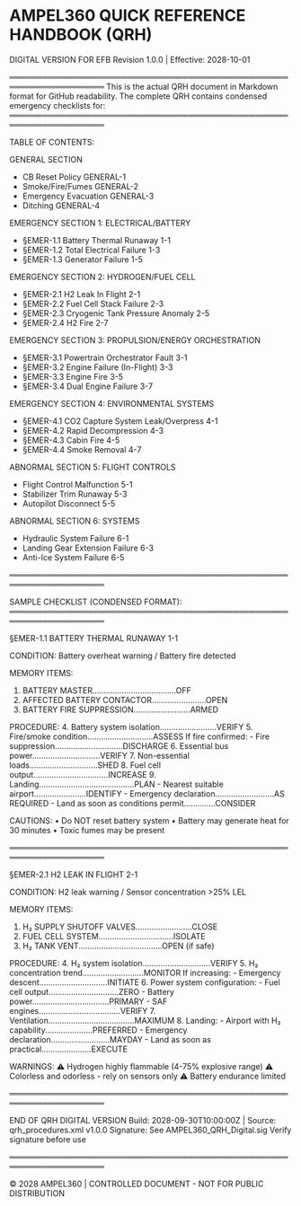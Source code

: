 AMPEL360 QUICK REFERENCE HANDBOOK (QRH)
========================================

DIGITAL VERSION FOR EFB
Revision 1.0.0 | Effective: 2028-10-01

═══════════════════════════════════════════════════════════════════
This is the actual QRH document in Markdown format for GitHub readability.
The complete QRH contains condensed emergency checklists for:
═══════════════════════════════════════════════════════════════════

TABLE OF CONTENTS:

GENERAL SECTION
  - CB Reset Policy                                    GENERAL-1
  - Smoke/Fire/Fumes                                   GENERAL-2
  - Emergency Evacuation                               GENERAL-3
  - Ditching                                           GENERAL-4

EMERGENCY SECTION 1: ELECTRICAL/BATTERY
  - §EMER-1.1  Battery Thermal Runaway                 1-1
  - §EMER-1.2  Total Electrical Failure                1-3
  - §EMER-1.3  Generator Failure                       1-5

EMERGENCY SECTION 2: HYDROGEN/FUEL CELL
  - §EMER-2.1  H2 Leak In Flight                       2-1
  - §EMER-2.2  Fuel Cell Stack Failure                 2-3
  - §EMER-2.3  Cryogenic Tank Pressure Anomaly         2-5
  - §EMER-2.4  H2 Fire                                 2-7

EMERGENCY SECTION 3: PROPULSION/ENERGY ORCHESTRATION
  - §EMER-3.1  Powertrain Orchestrator Fault           3-1
  - §EMER-3.2  Engine Failure (In-Flight)              3-3
  - §EMER-3.3  Engine Fire                             3-5
  - §EMER-3.4  Dual Engine Failure                     3-7

EMERGENCY SECTION 4: ENVIRONMENTAL SYSTEMS
  - §EMER-4.1  CO2 Capture System Leak/Overpress       4-1
  - §EMER-4.2  Rapid Decompression                     4-3
  - §EMER-4.3  Cabin Fire                              4-5
  - §EMER-4.4  Smoke Removal                           4-7

ABNORMAL SECTION 5: FLIGHT CONTROLS
  - Flight Control Malfunction                         5-1
  - Stabilizer Trim Runaway                            5-3
  - Autopilot Disconnect                               5-5

ABNORMAL SECTION 6: SYSTEMS
  - Hydraulic System Failure                           6-1
  - Landing Gear Extension Failure                     6-3
  - Anti-Ice System Failure                            6-5

═══════════════════════════════════════════════════════════════════

SAMPLE CHECKLIST (CONDENSED FORMAT):
═══════════════════════════════════════════════════════════════════

§EMER-1.1 BATTERY THERMAL RUNAWAY                             1-1

CONDITION: Battery overheat warning / Battery fire detected

MEMORY ITEMS:
  1. BATTERY MASTER.....................................OFF
  2. AFFECTED BATTERY CONTACTOR........................OPEN
  3. BATTERY FIRE SUPPRESSION.........................ARMED

PROCEDURE:
  4. Battery system isolation.........................VERIFY
  5. Fire/smoke condition.............................ASSESS
     If fire confirmed:
     - Fire suppression..............................DISCHARGE
  6. Essential bus power..............................VERIFY
  7. Non-essential loads..............................SHED
  8. Fuel cell output.................................INCREASE
  9. Landing..........................................PLAN
     - Nearest suitable airport.......................IDENTIFY
     - Emergency declaration..........................AS REQUIRED
     - Land as soon as conditions permit..............CONSIDER

CAUTIONS:
  • Do NOT reset battery system
  • Battery may generate heat for 30 minutes
  • Toxic fumes may be present

═══════════════════════════════════════════════════════════════════

§EMER-2.1 H2 LEAK IN FLIGHT                                   2-1

CONDITION: H2 leak warning / Sensor concentration >25% LEL

MEMORY ITEMS:
  1. H₂ SUPPLY SHUTOFF VALVES.........................CLOSE
  2. FUEL CELL SYSTEM.................................ISOLATE
  3. H₂ TANK VENT.....................................OPEN (if safe)

PROCEDURE:
  4. H₂ system isolation..............................VERIFY
  5. H₂ concentration trend...........................MONITOR
     If increasing:
     - Emergency descent..............................INITIATE
  6. Power system configuration:
     - Fuel cell output...............................ZERO
     - Battery power..................................PRIMARY
     - SAF engines....................................VERIFY
  7. Ventilation......................................MAXIMUM
  8. Landing:
     - Airport with H₂ capability.....................PREFERRED
     - Emergency declaration..........................MAYDAY
     - Land as soon as practical......................EXECUTE

WARNINGS:
  ⚠ Hydrogen highly flammable (4-75% explosive range)
  ⚠ Colorless and odorless - rely on sensors only
  ⚠ Battery endurance limited

═══════════════════════════════════════════════════════════════════

END OF QRH DIGITAL VERSION
Build: 2028-09-30T10:00:00Z | Source: qrh_procedures.xml v1.0.0
Signature: See AMPEL360_QRH_Digital.sig
Verify signature before use

═══════════════════════════════════════════════════════════════════

© 2028 AMPEL360 | CONTROLLED DOCUMENT - NOT FOR PUBLIC DISTRIBUTION
